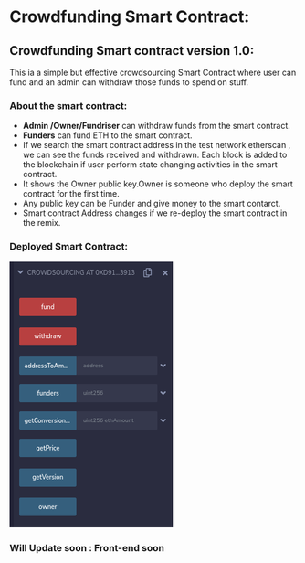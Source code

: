 # Crowdfunding Smart Contract:

## Crowdfunding Smart contract version 1.0: 

This ia a simple but effective crowdsourcing Smart Contract where user can fund and an admin can withdraw those funds to spend on stuff.

### About the smart contract:

- **Admin /Owner/Fundriser** can withdraw funds from the smart contract.
- **Funders** can fund ETH to the smart contract.
- If we search the smart contract address in the test network etherscan , we can see the funds received and withdrawn. Each block is added to the blockchain if user perform state changing activities in the smart contract.
- It shows the Owner public key.Owner is someone who deploy the smart contract for the first time. 
- Any public key can be Funder and give money to the smart contarct.
- Smart contract Address changes if we re-deploy the smart contract in the remix.       

### Deployed Smart Contract:

![Deployed Crowdfunding](deployed-Crowdfunding-SmartContract.png)

### Will Update soon : Front-end soon
